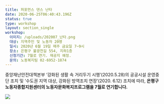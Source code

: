 ```yaml
---
title: 퍼포먼스 댄스 난타
date: 2020-06-25T06:40:43.196Z
status: true
type: workshop
layout: section_single
workshop:
  이미지: /uploads/202007_난타.png
  대상: 지역주민 및 노동자 20명
  일시: 2020년 6월 19일 매주 금요일 7~9시
  장소: 은평구 불광천길 554, 지하1층
  신청기간: 7월로 연기. 재공지 예정.
  문의: 노동복지팀 02-6952-1874
---
```

중앙재난안전대책본부 ‘강화된 생활 속 거리두기 시행’(2020.5.28)의 공공시설 운영중단 조치 및 ‘수도권 지역 대상, 강화된 방역조치 연장’(2020. 6.12) 조치에 따라, **은평구노동자종합지원센터의 노동자문화복지프로그램을 7월로 연기합니다.**



![ ](/uploads/202007_난타.png " ")
